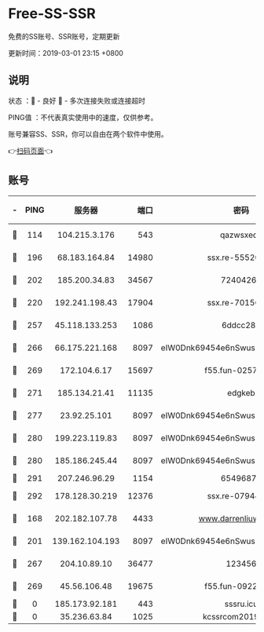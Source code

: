 # Free-SS-SSR

免费的SS账号、SSR账号，定期更新

更新时间：2019-03-01 23:15 +0800

## 说明

状态     ：🙂 - 良好 🙁 - 多次连接失败或连接超时

PING值   ：不代表真实使用中的速度，仅供参考。

账号兼容SS、SSR，你可以自由在两个软件中使用。

👉[扫码页面](https://liesauer.github.io/free-ss-ssr.github.io/)👈

## 账号

|-|PING|服务器|端口|密码|加密方式|区域|
|:----:|:----:|:-----:|-----:|:----:|:----:|:----:|
|🙂|114|104.215.3.176|543|qazwsxedc|aes-256-gcm|JP|
|🙂|196|68.183.164.84|14980|ssx.re-55520549|aes-256-cfb|US|
|🙂|202|185.200.34.83|34567|72404265|aes-256-cfb|US|
|🙂|220|192.241.198.43|17904|ssx.re-70156249|aes-256-cfb|US|
|🙂|257|45.118.133.253|1086|6ddcc286|aes-256-cfb|SG|
|🙂|266|66.175.221.168|8097|eIW0Dnk69454e6nSwuspv9DmS201tQ0D|aes-256-cfb|US|
|🙂|269|172.104.6.17|15697|f55.fun-02577821|aes-256-cfb|US|
|🙂|271|185.134.21.41|11135|edgkeb|aes-256-cfb|GB|
|🙂|277|23.92.25.101|8097|eIW0Dnk69454e6nSwuspv9DmS201tQ0D|aes-256-cfb|US|
|🙂|280|199.223.119.83|8097|eIW0Dnk69454e6nSwuspv9DmS201tQ0D|aes-256-cfb|US|
|🙂|280|185.186.245.44|8097|eIW0Dnk69454e6nSwuspv9DmS201tQ0D|aes-256-cfb|NL|
|🙂|291|207.246.96.29|1154|65496879|chacha20|US|
|🙂|292|178.128.30.219|12376|ssx.re-07944813|aes-256-cfb|SG|
|🙂|168|202.182.107.78|4433|www.darrenliuwei.com|aes-256-cfb|JP|
|🙂|201|139.162.104.193|8097|eIW0Dnk69454e6nSwuspv9DmS201tQ0D|aes-256-cfb|JP|
|🙂|267|204.10.89.10|36477|123456|aes-256-cfb|US|
|🙂|269|45.56.106.48|19675|f55.fun-09223819|aes-256-cfb|US|
|🙁|0|185.173.92.181|443|sssru.icu|rc4-md5|RU|
|🙁|0|35.236.63.84|1025|kcssrcom20190301|rc4-md5|US|
